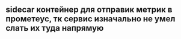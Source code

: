 ## sidecar контейнер для отправик метрик в прометеус, тк сервис изначально не умел слать их туда напрямую
